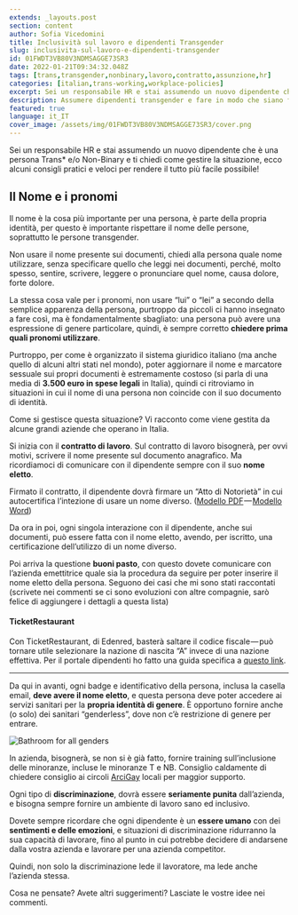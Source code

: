 ```yaml
---
extends: _layouts.post
section: content
author: Sofia Vicedomini
title: Inclusività sul lavoro e dipendenti Transgender
slug: inclusivita-sul-lavoro-e-dipendenti-transgender
id: 01FWDT3VB80V3NDMSAGGE73SR3
date: 2022-01-21T09:34:32.048Z
tags: [trans,transgender,nonbinary,lavoro,contratto,assunzione,hr]
categories: [italian,trans-working,workplace-policies]
excerpt: Sei un responsabile HR e stai assumendo un nuovo dipendente che è una persona Trans* e/o Non-Binary e ti chiedi come gestire la situazione, ecco alcuni consigli pratici e veloci per rendere il tutto più facile possibile!
description: Assumere dipendenti transgender e fare in modo che siano felici, una breve guida
featured: true
language: it_IT
cover_image: /assets/img/01FWDT3VB80V3NDMSAGGE73SR3/cover.png
---
```

Sei un responsabile HR e stai assumendo un nuovo dipendente che è una persona Trans* e/o Non-Binary e ti chiedi come gestire la situazione, ecco alcuni consigli pratici e veloci per rendere il tutto più facile possibile!

## Il Nome e i pronomi

Il nome è la cosa più importante per una persona, è parte della propria identità, per questo è importante rispettare 
il nome delle persone, soprattutto le persone transgender.

Non usare il nome presente sui documenti, chiedi alla persona quale nome utilizzare, senza specificare quello che 
leggi nei documenti, perché, molto spesso, sentire, scrivere, leggere o pronunciare quel nome, causa dolore, forte dolore.

La stessa cosa vale per i pronomi, non usare “lui” o “lei” a secondo della semplice apparenza della persona, 
purtroppo da piccoli ci hanno insegnato a fare così, ma è fondamentalmente sbagliato: una persona può avere 
una espressione di genere particolare, quindi, è sempre corretto **chiedere prima quali pronomi utilizzare**.

Purtroppo, per come è organizzato il sistema giuridico italiano (ma anche quello di alcuni altri stati nel mondo), 
poter aggiornare il nome e marcatore sessuale sui propri documenti è estremamente costoso 
(si parla di una media di **3.500 euro in spese legali** in Italia), quindi ci ritroviamo in situazioni in cui il nome 
di una persona non coincide con il suo documento di identità.

Come si gestisce questa situazione? Vi racconto come viene gestita da alcune grandi aziende che operano in Italia.

Si inizia con il **contratto di lavoro**. Sul contratto di lavoro bisognerà, per ovvi motivi, scrivere il nome presente sul documento anagrafico. 
Ma ricordiamoci di comunicare con il dipendente sempre con il suo **nome eletto**.

Firmato il contratto, il dipendente dovrà firmare un “Atto di Notorietà” in cui autocertifica l’intezione di usare un nome diverso.
([Modello PDF](/assets/attachment/01FWDT3VB80V3NDMSAGGE73SR3/modello.pdf) — [Modello Word](/assets/attachment/01FWDT3VB80V3NDMSAGGE73SR3/modello.docx))

Da ora in poi, ogni singola interazione con il dipendente, anche sui documenti, può essere fatta con il nome eletto, 
avendo, per iscritto, una certificazione dell’utilizzo di un nome diverso.

Poi arriva la questione **buoni pasto**, con questo dovete comunicare con l’azienda emettitrice quale sia la 
procedura da seguire per poter inserire il nome eletto della persona. Seguono dei casi che mi sono stati raccontati 
(scrivete nei commenti se ci sono evoluzioni con altre compagnie, sarò felice di aggiungere i dettagli a questa lista)

#### TicketRestaurant

Con TicketRestaurant, di Edenred, basterà saltare il codice fiscale — può tornare utile selezionare 
la nazione di nascita “A” invece di una nazione effettiva. Per il portale dipendenti ho fatto una guida specifica a [questo link](/2022/01/18/come-registrarsi-sulla-app-ticketrestaurant-con-il-nome-di-elezione).

----

Da qui in avanti, ogni badge e identificativo della persona, inclusa la casella email, **deve avere il nome eletto**, 
e questa persona deve poter accedere ai servizi sanitari per la **propria identità di genere**. 
È opportuno fornire anche (o solo) dei sanitari “genderless”, dove non c’è restrizione di genere per entrare.

<div class="flex justify-center align-center">
 <img src="/assets/img/01FWDT3VB80V3NDMSAGGE73SR3/bathroom.jpeg" alt="Bathroom for all genders" />
</div>

In azienda, bisognerà, se non si è già fatto, fornire training sull’inclusione delle minoranze, 
incluse le minoranze T e NB. Consiglio caldamente di chiedere consiglio ai circoli [ArciGay](https://www.arcigay.it/) locali per maggior supporto.

Ogni tipo di **discriminazione**, dovrà essere **seriamente punita** dall’azienda, e bisogna sempre fornire un ambiente di lavoro sano ed inclusivo.

Dovete sempre ricordare che ogni dipendente è un **essere umano** con dei **sentimenti e delle emozioni**, 
e situazioni di discriminazione ridurranno la sua capacità di lavorare, fino al punto in cui potrebbe 
decidere di andarsene dalla vostra azienda e lavorare per una azienda competitor.

Quindi, non solo la discriminazione lede il lavoratore, ma lede anche l’azienda stessa.

Cosa ne pensate? Avete altri suggerimenti? Lasciate le vostre idee nei commenti.
